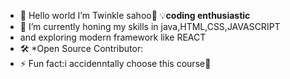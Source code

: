 - 👋 Hello world I’m Twinkle sahoo🫥
💡**coding enthusiastic**
- 🌱 I’m currently honing my skills in java,HTML,CSS,JAVASCRIPT 
- and exploring modern framework like REACT
- 🛠 *Open Source Contributor:
- ⚡ Fun fact:i accidenntally choose this course🤥


